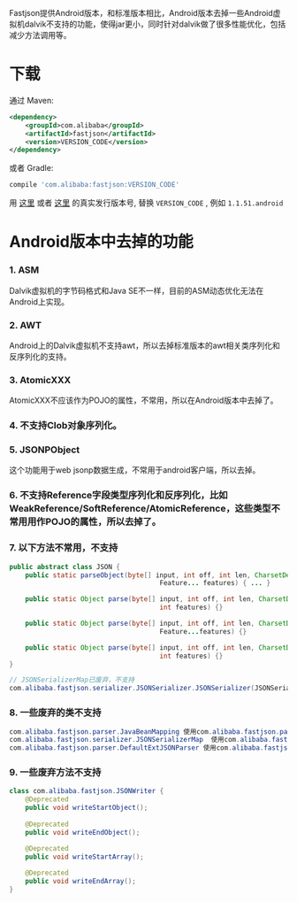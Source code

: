 Fastjson提供Android版本，和标准版本相比，Android版本去掉一些Android虚拟机dalvik不支持的功能，使得jar更小，同时针对dalvik做了很多性能优化，包括减少方法调用等。

# 下载
通过 Maven:
```xml
<dependency>
    <groupId>com.alibaba</groupId>
    <artifactId>fastjson</artifactId>
    <version>VERSION_CODE</version>
</dependency>
```


或者 Gradle:
```groovy
compile 'com.alibaba:fastjson:VERSION_CODE'
```

用 [这里][1] 或者 [这里][2] 的真实发行版本号, 替换 `VERSION_CODE` , 例如 `1.1.51.android`

[1]: http://search.maven.org/#search%7Cgav%7C1%7Cg%3A%22com.alibaba%22%20AND%20a%3A%22fastjson%22
[2]: http://repo1.maven.org/maven2/com/alibaba/fastjson/

# Android版本中去掉的功能
### 1. ASM
Dalvik虚拟机的字节码格式和Java SE不一样，目前的ASM动态优化无法在Android上实现。

### 2. AWT
Android上的Dalvik虚拟机不支持awt，所以去掉标准版本的awt相关类序列化和反序列化的支持。

### 3. AtomicXXX
AtomicXXX不应该作为POJO的属性，不常用，所以在Android版本中去掉了。

### 4. 不支持Clob对象序列化。

### 5. JSONPObject
这个功能用于web jsonp数据生成，不常用于android客户端，所以去掉。

### 6. 不支持Reference字段类型序列化和反序列化，比如WeakReference/SoftReference/AtomicReference，这些类型不常用用作POJO的属性，所以去掉了。

### 7. 以下方法不常用，不支持
```java
public abstract class JSON {
    public static parseObject(byte[] input, int off, int len, CharsetDecoder charsetDecoder, Type clazz,
                                      Feature... features) { ... }

    public static Object parse(byte[] input, int off, int len, CharsetDecoder charsetDecoder, 
                                      int features) {}

    public static Object parse(byte[] input, int off, int len, CharsetDecoder charsetDecoder, 
                                      Feature...features) {}

    public static Object parse(byte[] input, int off, int len, CharsetDecoder charsetDecoder, 
                                      int features) {}
}

// JSONSerializerMap已废弃，不支持
com.alibaba.fastjson.serializer.JSONSerializer.JSONSerializer(JSONSerializerMap)
```
### 8. 一些废弃的类不支持
```java
com.alibaba.fastjson.parser.JavaBeanMapping 使用com.alibaba.fastjson.parser.ParserConfig代替
com.alibaba.fastjson.serializer.JSONSerializerMap  使用com.alibaba.fastjson.serializer.SerializeConfig代替
com.alibaba.fastjson.parser.DefaultExtJSONParser 使用com.alibaba.fastjson.parser.DefaultJSONParser代替
```
### 9. 一些废弃方法不支持
```java
class com.alibaba.fastjson.JSONWriter {
    @Deprecated
    public void writeStartObject();
    
    @Deprecated
    public void writeEndObject();

    @Deprecated
    public void writeStartArray();
    
    @Deprecated
    public void writeEndArray();
}
```